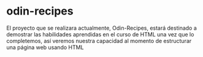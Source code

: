 # odin-recipes
El proyecto que se realizara actualmente, Odin-Recipes, estará destinado a demostrar las habilidades aprendidas en el curso de HTML una vez que lo completemos, así veremos nuestra capacidad al momento de estructurar una página web usando HTML
